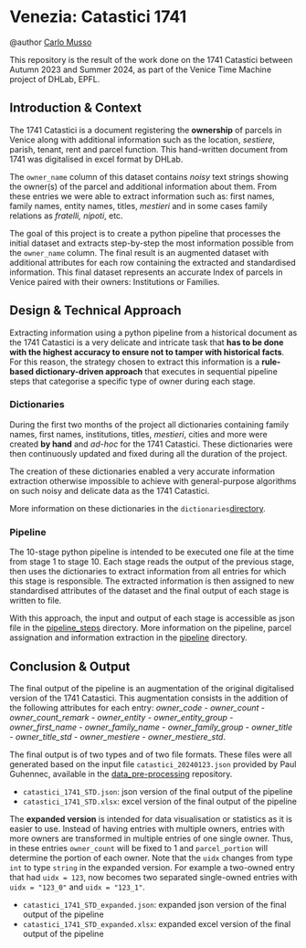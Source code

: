 # Venezia: Catastici 1741

@author [Carlo Musso](https://github.com/CaiMusso)

This repository is the result of the work done on the 1741 Catastici between Autumn 2023 and Summer 2024, as part of the Venice Time Machine project of DHLab, EPFL.

## Introduction & Context
The 1741 Catastici is a document registering the **ownership** of parcels in Venice along with additional information such as the location, *sestiere*, parish, tenant, rent and parcel function. This hand-written document from 1741 was digitalised in excel format by DHLab. 

The `owner_name` column of this dataset contains *noisy* text strings showing the owner(s) of the parcel and additional information about them. From these entries we were able to extract information such as: first names, family names, entity names, titles, *mestieri* and in some cases family relations as *fratelli, nipoti*, etc.

The goal of this project is to create a python pipeline that processes the initial dataset and extracts step-by-step the most information possible from the `owner_name` column. The final result is an augmented dataset with additional attributes for each row containing the extracted and standardised information. 
This final dataset represents an accurate Index of parcels in Venice paired with their owners: Institutions or Families.

## Design & Technical Approach
Extracting information using a python pipeline from a historical document as the 1741 Catastici is a very delicate and intricate task that **has to be done with the highest accuracy to ensure not to tamper with historical facts**. 
For this reason, the strategy chosen to extract this information is a **rule-based dictionary-driven approach** that executes in sequential pipeline steps that categorise a specific type of owner during each stage.

### Dictionaries
During the first two months of the project all dictionaries containing family names, first names, institutions, titles, *mestieri*, cities and more were created **by hand** and *ad-hoc* for the 1741 Catastici. These dictionaries were then continuously updated and fixed during all the duration of the project. 

The creation of these dictionaries enabled a very accurate information extraction otherwise impossible to achieve with general-purpose algorithms on such noisy and delicate data as the 1741 Catastici.

More information on these dictionaries in the `dictionaries`[directory](/dictionaries/).

### Pipeline 
The 10-stage python pipeline is intended to be executed one file at the time from stage 1 to stage 10. Each stage reads the output of the previous stage, then uses the dictionaries to extract information from all entries for which this stage is responsible. The extracted information is then assigned to new standardised attributes of the dataset and the final output of each stage is written to file.

With this approach, the input and output of each stage is accessible as json file in the [pipeline_steps](data_catastici/data_post-processing/pipeline_steps/) directory. 
More information on the pipeline, parcel assignation and information extraction in the [pipeline](/pipeline/) directory.

## Conclusion & Output
The final output of the pipeline is an augmentation of the original digitalised version of the 1741 Catastici. This augmentation consists in the addition of the following attributes for each entry: *owner_code* - *owner_count* - *owner_count_remark* - *owner_entity* - *owner_entity_group* - *owner_first_name* - *owner_family_name* - *owner_family_group* - *owner_title* - *owner_title_std* -
*owner_mestiere* - *owner_mestiere_std*.


The final output is of two types and of two file formats. These files were all generated based on the input file `catastici_20240123.json` provided by Paul Guhennec, available in the [data_pre-processing](/data_catastici/data_pre-processing/) repository.

- `catastici_1741_STD.json`: json version of the final output of the pipeline
- `catastici_1741_STD.xlsx`: excel version of the final output of the pipeline

The **expanded version** is intended for data visualisation or statistics as it is easier to use. Instead of having entries with multiple owners, entries with more owners are transformed in multiple entries of one single owner. Thus, in these entries `owner_count` will be fixed to 1 and `parcel_portion` will determine the portion of each owner. Note that the `uidx` changes from type `int` to type `string` in the expanded version. For example a two-owned entry that had `uidx = 123`, now becomes two separated single-owned entries with `uidx = "123_0"` and `uidx = "123_1"`.

- `catastici_1741_STD_expanded.json`: expanded json version of the final output of the pipeline
- `catastici_1741_STD_expanded.xlsx`: expanded excel version of the final output of the pipeline

